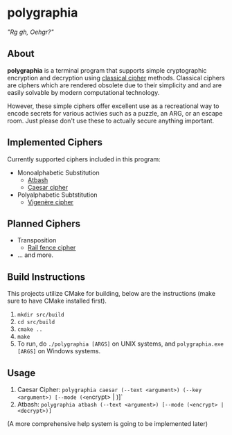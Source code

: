 # polygraphia
*"Rg gh, Oehgr?"*

## About
**polygraphia** is a terminal program that supports simple cryptographic encryption and decryption using [classical cipher](https://en.wikipedia.org/wiki/Classical_cipher) methods. Classical ciphers are ciphers which are rendered obsolete due to their simplicity and and are easily solvable by modern computational technology.

However, these simple ciphers offer excellent use as a recreational way to encode secrets for various activies such as a puzzle, an ARG, or an escape room. Just please don't use these to actually secure anything important.

## Implemented Ciphers
Currently supported ciphers included in this program:
- Monoalphabetic Substitution
    - [Atbash](https://en.wikipedia.org/wiki/Atbash)
    - [Caesar cipher](https://en.wikipedia.org/wiki/Caesar_cipher)
- Polyalphabetic Subtstitution
    - [Vigenère cipher](https://en.wikipedia.org/wiki/Vigen%C3%A8re_cipher)

## Planned Ciphers
- Transposition
    - [Rail fence cipher](https://en.wikipedia.org/wiki/Rail_fence_cipher)
- ... and more.

## Build Instructions
This projects utilize CMake for building, below are the instructions (make sure to have CMake installed first).
1. `mkdir src/build`
2. `cd src/build`
3. `cmake ..`
4. `make`
5. To run, do `./polygraphia [ARGS]` on UNIX systems, and `polygraphia.exe [ARGS]` on Windows systems.

## Usage
1. Caesar Cipher: `polygraphia caesar (--text <argument>) (--key <argument>) [--mode (<en`crypt> | <decrypt>)]`
2. Atbash: `polygraphia atbash (--text <argument>) [--mode (<encrypt> | <decrypt>)]`

(A more comprehensive help system is going to be implemented later)
